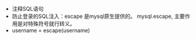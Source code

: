 - 注释SQL语句
- 防止登录的SQL注入：escape 是mysql原生提供的。 mysql.escape, 主要作用是对特殊符号就行转义。
- username = escape(username)

